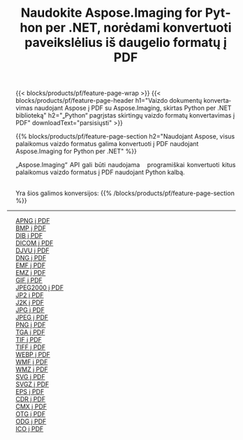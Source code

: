 ﻿---
title: Naudokite Aspose.Imaging for Python per .NET, norėdami konvertuoti paveikslėlius iš daugelio formatų į PDF 
weight: 3920
url: /lt/python-net/conversion/to/pdf 
lang: lt
langdirlevel: 2
locales: zh-hans,ja,it,ru,de,es,fr,nl,id,lt,pl,pt,vi,tr,ko,zh-hant,ar,hi,th,sv,cs,uk,he
description: Galite naudoti Aspose.Imaging for Python per .NET biblioteką, norėdami konvertuoti iš įvairių formatų į PDF
---

{{< blocks/products/pf/feature-page-wrap >}}
{{< blocks/products/pf/feature-page-header h1="Vaizdo dokumentų konvertavimas naudojant Aspose į PDF su Aspose.Imaging, skirtas Python per .NET biblioteką" h2="„Python“ pagrįstas skirtingų vaizdo formatų konvertavimas į PDF" downloadText="parsisiųsti" >}}


{{% blocks/products/pf/feature-page-section  h2="Naudojant Aspose, visus palaikomus vaizdo formatus galima konvertuoti į PDF naudojant Aspose.Imaging for Python per .NET" %}}
<p align=justify>„Aspose.Imaging“ API gali būti naudojama   programiškai konvertuoti kitus palaikomus vaizdo formatus į PDF naudojant Python kalbą.</p>
<br/>
Yra šios galimos konversijos:
{{% /blocks/products/pf/feature-page-section %}}
<div class="container-fluid productfamilypage bg-gray">
    <div class="convertypes bg-gray agp-content section">
        <div class="container">
		<hr style="margin-left:-20px;"/>
		<div class="row other-converters">
		    <div class='col-md-2 other-converter remove-lp remove-rp'><a href="/imaging/lt/python-net/conversion/apng-to-pdf" >APNG į PDF</a></div>
<div class='col-md-2 other-converter remove-lp remove-rp'><a href="/imaging/lt/python-net/conversion/bmp-to-pdf" >BMP į PDF</a></div>
<div class='col-md-2 other-converter remove-lp remove-rp'><a href="/imaging/lt/python-net/conversion/dib-to-pdf" >DIB į PDF</a></div>
<div class='col-md-2 other-converter remove-lp remove-rp'><a href="/imaging/lt/python-net/conversion/dicom-to-pdf" >DICOM į PDF</a></div>
<div class='col-md-2 other-converter remove-lp remove-rp'><a href="/imaging/lt/python-net/conversion/djvu-to-pdf" >DJVU į PDF</a></div>
<div class='col-md-2 other-converter remove-lp remove-rp'><a href="/imaging/lt/python-net/conversion/dng-to-pdf" >DNG į PDF</a></div>
<div class='col-md-2 other-converter remove-lp remove-rp'><a href="/imaging/lt/python-net/conversion/emf-to-pdf" >EMF į PDF</a></div>
<div class='col-md-2 other-converter remove-lp remove-rp'><a href="/imaging/lt/python-net/conversion/emz-to-pdf" >EMZ į PDF</a></div>
<div class='col-md-2 other-converter remove-lp remove-rp'><a href="/imaging/lt/python-net/conversion/gif-to-pdf" >GIF į PDF</a></div>
<div class='col-md-2 other-converter remove-lp remove-rp'><a href="/imaging/lt/python-net/conversion/jpeg2000-to-pdf" >JPEG2000 į PDF</a></div>
<div class='col-md-2 other-converter remove-lp remove-rp'><a href="/imaging/lt/python-net/conversion/jp2-to-pdf" >JP2 į PDF</a></div>
<div class='col-md-2 other-converter remove-lp remove-rp'><a href="/imaging/lt/python-net/conversion/j2k-to-pdf" >J2K į PDF</a></div>
<div class='col-md-2 other-converter remove-lp remove-rp'><a href="/imaging/lt/python-net/conversion/jpg-to-pdf" >JPG į PDF</a></div>
<div class='col-md-2 other-converter remove-lp remove-rp'><a href="/imaging/lt/python-net/conversion/jpeg-to-pdf" >JPEG į PDF</a></div>
<div class='col-md-2 other-converter remove-lp remove-rp'><a href="/imaging/lt/python-net/conversion/png-to-pdf" >PNG į PDF</a></div>
<div class='col-md-2 other-converter remove-lp remove-rp'><a href="/imaging/lt/python-net/conversion/tga-to-pdf" >TGA į PDF</a></div>
<div class='col-md-2 other-converter remove-lp remove-rp'><a href="/imaging/lt/python-net/conversion/tif-to-pdf" >TIF į PDF</a></div>
<div class='col-md-2 other-converter remove-lp remove-rp'><a href="/imaging/lt/python-net/conversion/tiff-to-pdf" >TIFF į PDF</a></div>
<div class='col-md-2 other-converter remove-lp remove-rp'><a href="/imaging/lt/python-net/conversion/webp-to-pdf" >WEBP į PDF</a></div>
<div class='col-md-2 other-converter remove-lp remove-rp'><a href="/imaging/lt/python-net/conversion/wmf-to-pdf" >WMF į PDF</a></div>
<div class='col-md-2 other-converter remove-lp remove-rp'><a href="/imaging/lt/python-net/conversion/wmz-to-pdf" >WMZ į PDF</a></div>
<div class='col-md-2 other-converter remove-lp remove-rp'><a href="/imaging/lt/python-net/conversion/svg-to-pdf" >SVG į PDF</a></div>
<div class='col-md-2 other-converter remove-lp remove-rp'><a href="/imaging/lt/python-net/conversion/svgz-to-pdf" >SVGZ į PDF</a></div>
<div class='col-md-2 other-converter remove-lp remove-rp'><a href="/imaging/lt/python-net/conversion/eps-to-pdf" >EPS į PDF</a></div>
<div class='col-md-2 other-converter remove-lp remove-rp'><a href="/imaging/lt/python-net/conversion/cdr-to-pdf" >CDR į PDF</a></div>
<div class='col-md-2 other-converter remove-lp remove-rp'><a href="/imaging/lt/python-net/conversion/cmx-to-pdf" >CMX į PDF</a></div>
<div class='col-md-2 other-converter remove-lp remove-rp'><a href="/imaging/lt/python-net/conversion/otg-to-pdf" >OTG į PDF</a></div>
<div class='col-md-2 other-converter remove-lp remove-rp'><a href="/imaging/lt/python-net/conversion/odg-to-pdf" >ODG į PDF</a></div>
<div class='col-md-2 other-converter remove-lp remove-rp'><a href="/imaging/lt/python-net/conversion/ico-to-pdf" >ICO į PDF</a></div>
                </div>
        </div>
    </div>
</div>
<br/>

